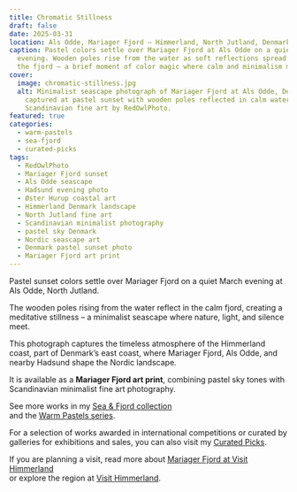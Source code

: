 ```yaml
---
title: Chromatic Stillness
draft: false
date: 2025-03-31
location: Als Odde, Mariager Fjord – Himmerland, North Jutland, Denmark
caption: Pastel colors settle over Mariager Fjord at Als Odde on a quiet
  evening. Wooden poles rise from the water as soft reflections spread across
  the fjord – a brief moment of color magic where calm and minimalism meet.
cover:
  image: chromatic-stillness.jpg
  alt: Minimalist seascape photograph of Mariager Fjord at Als Odde, Denmark,
    captured at pastel sunset with wooden poles reflected in calm water –
    Scandinavian fine art by RedOwlPhoto.
featured: true
categories:
  - warm-pastels
  - sea-fjord
  - curated-picks
tags:
  - RedOwlPhoto
  - Mariager Fjord sunset
  - Als Odde seascape
  - Hadsund evening photo
  - Øster Hurup coastal art
  - Himmerland Denmark landscape
  - North Jutland fine art
  - Scandinavian minimalist photography
  - pastel sky Denmark
  - Nordic seascape art
  - Denmark pastel sunset photo
  - Mariager Fjord art print
---
```

Pastel sunset colors settle over Mariager Fjord on a quiet March evening at Als Odde, North Jutland.  

The wooden poles rising from the water reflect in the calm fjord, creating a meditative stillness – a minimalist seascape where nature, light, and silence meet.  

This photograph captures the timeless atmosphere of the Himmerland coast, part of Denmark’s east coast, where Mariager Fjord, Als Odde, and nearby Hadsund shape the Nordic landscape.  

It is available as a **Mariager Fjord art print**, combining pastel sky tones with Scandinavian minimalist fine art photography.  

See more works in my [Sea & Fjord collection](https://redowlphoto.dk/categories/sea-fjord/)  
and the [Warm Pastels series](https://redowlphoto.dk/categories/warm-pastels/).  

For a selection of works awarded in international competitions or curated by galleries for exhibitions and sales, you can also visit my [Curated Picks](https://redowlphoto.dk/categories/curated-picks/).  

If you are planning a visit, read more about [Mariager Fjord at Visit Himmerland](https://www.visithimmerland.dk/himmerland/planlaeg-din-tur/mariager-fjord-gdk1098491)  
or explore the region at [Visit Himmerland](https://www.visithimmerland.dk).  

<!--more-->
